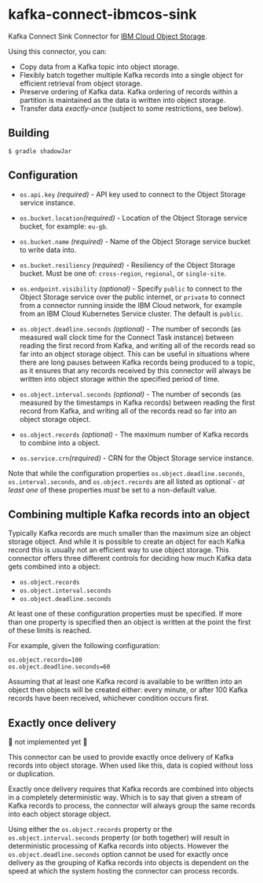 # kafka-connect-ibmcos-sink

Kafka Connect Sink Connector for [IBM Cloud Object
Storage](https://console.bluemix.net/catalog/services/cloud-object-storage).

Using this connector, you can:
  - Copy data from a Kafka topic into object storage.
  - Flexibly batch together multiple Kafka records into a single object for
    efficient retrieval from object storage.
  - Preserve ordering of Kafka data. Kafka ordering of records within a
    partition is maintained as the data is written into object storage.
  - Transfer data _exactly-once_ (subject to some restrictions, see below).


## Building

```shell
$ gradle shadowJar
```


## Configuration

- `os.api.key` _(required)_ - API key used to connect to the Object Storage
          service instance.

- `os.bucket.location`_(required)_ - Location of the Object Storage service
          bucket, for example: `eu-gb`.

- `os.bucket.name` _(required)_ - Name of the Object Storage service bucket to
          write data into.

- `os.bucket.resiliency` _(required)_ - Resiliency of the Object Storage bucket.
          Must be one of: `cross-region`, `regional`, or `single-site`.

- `os.endpoint.visibility` _(optional)_ - Specify `public` to connect to the
          Object Storage service over the public internet, or `private` to
          connect from a connector running inside the IBM Cloud network, for
          example from an IBM Cloud Kubernetes Service cluster. The default is
          `public`.

- `os.object.deadline.seconds` _(optional)_ - The number of seconds (as measured
          wall clock time for the Connect Task instance) between reading the
          first record from Kafka, and writing all of the records read so far
          into an object storage object. This can be useful in situations where
          there are long pauses between Kafka records being produced to a topic,
          as it ensures that any records received by this connector will always
          be written into object storage within the specified period of time.

- `os.object.interval.seconds` _(optional)_ - The number of seconds (as measured
          by the timestamps in Kafka records) between reading the first record
          from Kafka, and writing all of the records read so far into an object
          storage object.

- `os.object.records` _(optional)_ - The maximum number of Kafka records to
          combine into a object.

- `os.service.crn`_(required)_ - CRN for the Object Storage service instance.

Note that while the configuration properties `os.object.deadline.seconds`,
`os.interval.seconds`, and `os.object.records` are all listed as optional`-
*at least one* of these properties *must* be set to a non-default value.


## Combining multiple Kafka records into an object

Typically Kafka records are much smaller than the maximum size an object storage
object. And while it is possible to create an object for each Kafka record this
is usually not an efficient way to use object storage. This connector offers
three different controls for deciding how much Kafka data gets combined into a
object:

- `os.object.records`
- `os.object.interval.seconds`
- `os.object.deadline.seconds`

At least one of these configuration properties must be specified. If more than
one property is specified then an object is written at the point the first of
these limits is reached.

For example, given the following configuration:
```
os.object.records=100
os.object.deadline.seconds=60
```
Assuming that at least one Kafka record is available to be written into an
object then objects will be created either: every minute, or after 100 Kafka
records have been received, whichever condition occurs first.

## Exactly once delivery

:construction: not implemented yet :construction:

This connector can be used to provide exactly once delivery of Kafka records
into object storage. When used like this, data is copied without loss or
duplication.

Exactly once delivery requires that Kafka records are combined into objects in a
completely deterministic way. Which is to say that given a stream of Kafka
records to process, the connector will always group the same records into each
object storage object.

Using either the `os.object.records` property or the
`os.object.interval.seconds` property (or both together) will result in
deterministic processing of Kafka records into objects. However the
`os.object.deadline.seconds` option cannot be used for exactly once delivery as
the grouping of Kafka records into objects is dependent on the speed at which
the system hosting the connector can process records.




